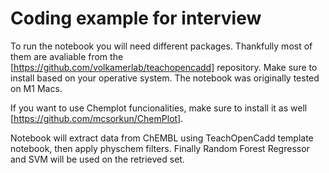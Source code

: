 # Coding example for interview

To run the notebook you will need different packages. 
Thankfully most of them are avaliable from the [https://github.com/volkamerlab/teachopencadd] repository.
Make sure to install based on your operative system. The notebook was originally tested on M1 Macs.

If you want to use Chemplot funcionalities, make sure to install it as well [https://github.com/mcsorkun/ChemPlot].



Notebook will extract data from ChEMBL using TeachOpenCadd template notebook, then apply physchem filters. Finally Random Forest Regressor and SVM will be used on the retrieved set.
